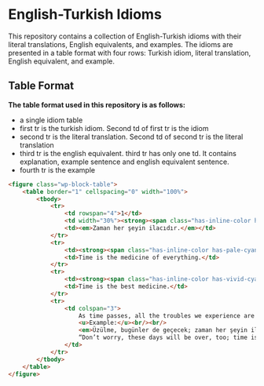 # English-Turkish Idioms

This repository contains a collection of English-Turkish idioms with their literal translations, English equivalents, and examples. The idioms are presented in a table format with four rows: Turkish idiom, literal translation, English equivalent, and example.

## Table Format

**The table format used in this repository is as follows:**
- a single idiom table
- first tr is the turkish idiom. Second td of first tr is the idiom
- second tr is the literal translation. Second td of second tr is the literal translation
- third tr is the english equivalent. third tr has only one td. It contains explanation, example sentence and english equivalent sentence.
- fourth tr is the example

```html
<figure class="wp-block-table">
    <table border="1" cellspacing="0" width="100%">
        <tbody>
            <tr>
                <td rowspan="4">1</td>
                <td width="30%"><strong><span class="has-inline-color has-vivid-purple-color">Turkish</span></strong></td>
                <td><em>Zaman her şeyin ilacıdır.</em></td>
            </tr>
            <tr>
                <td><strong><span class="has-inline-color has-pale-cyan-blue-color">Literally</span></strong></td>
                <td>Time is the medicine of everything.</td>
            </tr>
            <tr>
                <td><strong><span class="has-inline-color has-vivid-cyan-blue-color">Equivalent in English</span></strong></td>
                <td>Time is the best medicine.</td>
            </tr>
            <tr>
                <td colspan="3">
                    As time passes, all the troubles we experience are forgotten or the sorrow we feel decreases.<br/><br/>
                    <u>Example:</u><br/><br/>
                    <em>Üzülme, bugünler de geçecek; zaman her şeyin ilacıdır.</em><br/><br/>
                    “Don’t worry, these days will be over, too; time is the best medicine.”
                </td>
            </tr>
        </tbody>
    </table>
</figure>
```


